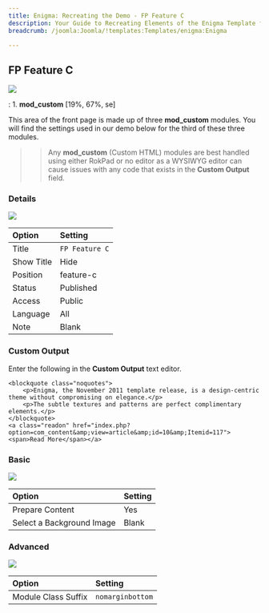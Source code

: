 ```yaml
---
title: Enigma: Recreating the Demo - FP Feature C
description: Your Guide to Recreating Elements of the Enigma Template for Joomla
breadcrumb: /joomla:Joomla/!templates:Templates/enigma:Enigma

---
```


FP Feature C
-----

![][demo]

:   1. **mod_custom** [19%, 67%, se]

This area of the front page is made up of three **mod_custom** modules. You will find the settings used in our demo below for the third of these three modules.

>> Any **mod_custom** (Custom HTML) modules are best handled using either RokPad or no editor as a WYSIWYG editor can cause issues with any code that exists in the **Custom Output** field.

### Details

![][demo2]

| Option     | Setting           |  
| :--------- | :---------------- |  
| Title      | `FP Feature C`    |  
| Show Title | Hide              |  
| Position   | feature-c         |  
| Status     | Published         |  
| Access     | Public            |  
| Language   | All               |  
| Note       | Blank             |  

### Custom Output
Enter the following in the **Custom Output** text editor.

~~~
<blockquote class="noquotes">
    <p>Enigma, the November 2011 template release, is a design-centric theme without compromising on elegance.</p>
    <p>The subtle textures and patterns are perfect complimentary elements.</p>
</blockquote>
<a class="readon" href="index.php?option=com_content&amp;view=article&amp;id=10&amp;Itemid=117"><span>Read More</span></a>
~~~

### Basic

![][demo3]

| Option                    | Setting |  
| :------------------------ | :------ |  
| Prepare Content           | Yes     |  
| Select a Background Image | Blank   |

### Advanced

![][demo4]

| Option              | Setting          |  
| :------------------ | :--------------- |  
| Module Class Suffix | `nomarginbottom` |  

[demo]: assets/demo_2.jpeg
[demo2]: assets/featurec_1.jpeg
[demo3]: assets/featurec_2.jpeg
[demo4]: assets/featurec_3.jpeg